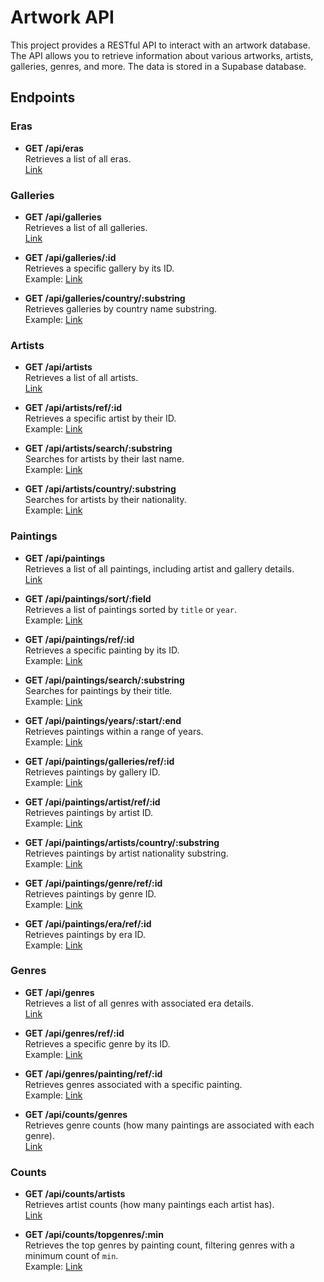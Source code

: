 # Artwork API

This project provides a RESTful API to interact with an artwork database. The API allows you to retrieve information about various artworks, artists, galleries, genres, and more. The data is stored in a Supabase database.

## Endpoints

### Eras
- **GET /api/eras**  
  Retrieves a list of all eras.  
  [Link](http://34.121.50.50/api/eras)

### Galleries
- **GET /api/galleries**  
  Retrieves a list of all galleries.  
  [Link](http://34.121.50.50/api/galleries)

- **GET /api/galleries/:id**  
  Retrieves a specific gallery by its ID.  
  Example: [Link](http://34.121.50.50/api/galleries/30)

- **GET /api/galleries/country/:substring**  
  Retrieves galleries by country name substring.  
  Example: [Link](http://34.121.50.50/api/galleries/country/fra)

### Artists
- **GET /api/artists**  
  Retrieves a list of all artists.  
  [Link](http://34.121.50.50/api/artists)

- **GET /api/artists/ref/:id**  
  Retrieves a specific artist by their ID.  
  Example: [Link](http://34.121.50.50/api/artists/12)

- **GET /api/artists/search/:substring**  
  Searches for artists by their last name.  
  Example: [Link](http://34.121.50.50/api/artists/search/ma)

- **GET /api/artists/country/:substring**  
  Searches for artists by their nationality.  
  Example: [Link](http://34.121.50.50/api/artists/country/fra)

### Paintings
- **GET /api/paintings**  
  Retrieves a list of all paintings, including artist and gallery details.  
  [Link](http://34.121.50.50/api/paintings)

- **GET /api/paintings/sort/:field**  
  Retrieves a list of paintings sorted by `title` or `year`.  
  Example: [Link](http://34.121.50.50/api/paintings/sort/title)

- **GET /api/paintings/ref/:id**  
  Retrieves a specific painting by its ID.  
  Example: [Link](http://34.121.50.50/api/paintings/63)

- **GET /api/paintings/search/:substring**  
  Searches for paintings by their title.  
  Example: [Link](http://34.121.50.50/api/paintings/search/port)

- **GET /api/paintings/years/:start/:end**  
  Retrieves paintings within a range of years.  
  Example: [Link](http://34.121.50.50/api/paintings/years/1800/1850)

- **GET /api/paintings/galleries/ref/:id**  
  Retrieves paintings by gallery ID.  
  Example: [Link](http://34.121.50.50/api/paintings/galleries/5)

- **GET /api/paintings/artist/ref/:id**  
  Retrieves paintings by artist ID.  
  Example: [Link](http://34.121.50.50/api/paintings/artist/16)

- **GET /api/paintings/artists/country/:substring**  
  Retrieves paintings by artist nationality substring.  
  Example: [Link](http://34.121.50.50/api/paintings/artists/country/ital)

- **GET /api/paintings/genre/ref/:id**  
  Retrieves paintings by genre ID.  
  Example: [Link](http://34.121.50.50/api/paintings/genre/78)

- **GET /api/paintings/era/ref/:id**  
  Retrieves paintings by era ID.  
  Example: [Link](http://34.121.50.50/api/paintings/era/2)

### Genres
- **GET /api/genres**  
  Retrieves a list of all genres with associated era details.  
  [Link](http://34.121.50.50/api/genres)

- **GET /api/genres/ref/:id**  
  Retrieves a specific genre by its ID.  
  Example: [Link](http://34.121.50.50/api/genres/76)

- **GET /api/genres/painting/ref/:id**  
  Retrieves genres associated with a specific painting.  
  Example: [Link](http://34.121.50.50/api/genres/painting/408)

- **GET /api/counts/genres**  
  Retrieves genre counts (how many paintings are associated with each genre).  
  [Link](http://34.121.50.50/api/counts/genres)

### Counts
- **GET /api/counts/artists**  
  Retrieves artist counts (how many paintings each artist has).  
  [Link](http://34.121.50.50/api/counts/artists)

- **GET /api/counts/topgenres/:min**  
  Retrieves the top genres by painting count, filtering genres with a minimum count of `min`.  
  Example: [Link](http://34.121.50.50/api/counts/topgenres/20)
